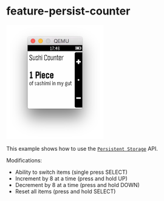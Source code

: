 # feature-persist-counter

![screenshot](feature-persist-counter-screenshot.png)

This example shows how to use the [`Persistent Storage`](https://developer.getpebble.com/docs/c/group___storage.html) API.

Modifications:
  - Ability to switch items (single press SELECT)
  - Increment by 8 at a time (press and hold UP)
  - Decrement by 8 at a time (press and hold DOWN)
  - Reset all items (press and hold SELECT)
